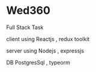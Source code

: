 # Wed360
Full Stack Task

client
using Reactjs , redux toolkit 

server
using Nodejs , expressjs 

DB
PostgresSql , typeorm 
